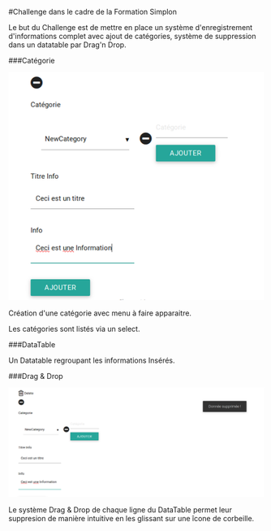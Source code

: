 #Challenge dans le cadre de la Formation Simplon

Le but du Challenge est de mettre en place un système d'enregistrement d'informations complet avec ajout de catégories, système de suppression dans un datatable par Drag'n Drop.

###Catégorie

![Alt text](screenshots/Menu.png?raw=true "Menu")

Création d'une catégorie avec menu à faire apparaitre.

Les catégories sont listés via un select.

###DataTable

Un Datatable regroupant les informations Insérés.

###Drag & Drop

![Alt text](screenshots/NewDeleting.png?raw=true "Suppression")

Le système Drag & Drop de chaque ligne du DataTable permet leur suppresion de manière intuitive en les glissant sur une îcone de corbeille.
